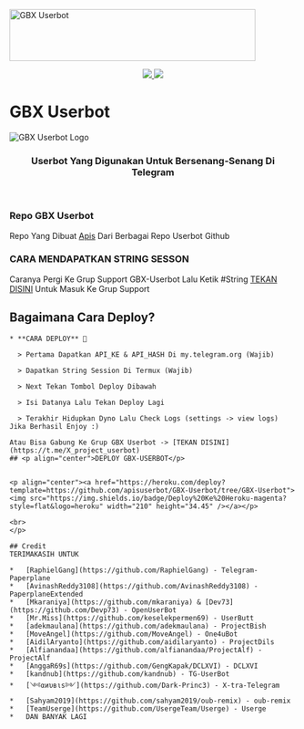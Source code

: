 <a href="https://cooltext.com"><img src="https://images.cooltext.com/5519347.gif" width="432" height="91" alt="GBX Userbot" /></a>


<p align="center">
  <a href="https://github.com/apisuserbot/GBX-Userbot/fork">
    <img src="https://img.shields.io/github/forks/apisuserbot/GBX-Userbot?label=Fork&style=social">
    
  </a>
  <a href="https://github.com/Zora24/Lord-Userbot">
    <img src="https://img.shields.io/github/stars/apisuserbot/GBX-Userbot?style=social">
  </a>
</p>  

# GBX Userbot
![GBX Userbot Logo](https://telegra.ph/file/90bc93babb01ca32ed795.jpg)

<h3 align="center">Userbot Yang Digunakan Untuk Bersenang-Senang Di Telegram</h3>
<p align="center">&nbsp;</p>

### Repo GBX Userbot
Repo Yang Dibuat [Apis](https://t.me/PacarFerdilla) Dari Berbagai Repo Userbot Github 


### CARA MENDAPATKAN STRING SESSON

Caranya Pergi Ke Grup Support GBX-Userbot Lalu Ketik #String [TEKAN DISINI](https://t.me/X_project_userbot) Untuk Masuk Ke Grup Support

## Bagaimana Cara Deploy?

```
* **CARA DEPLOY** 🔧

  > Pertama Dapatkan API_KE & API_HASH Di my.telegram.org (Wajib)

  > Dapatkan String Session Di Termux (Wajib)

  > Next Tekan Tombol Deploy Dibawah

  > Isi Datanya Lalu Tekan Deploy Lagi

  > Terakhir Hidupkan Dyno Lalu Check Logs (settings -> view logs) Jika Berhasil Enjoy :)

Atau Bisa Gabung Ke Grup GBX Userbot -> [TEKAN DISINI](https://t.me/X_project_userbot)
## <p align="center">DEPLOY GBX-USERBOT</p>


<p align="center"><a href="https://heroku.com/deploy?template=https://github.com/apisuserbot/GBX-Userbot/tree/GBX-Userbot"> <img src="https://img.shields.io/badge/Deploy%20Ke%20Heroku-magenta?style=flat&logo=heroku" width="210" height="34.45" /></a></p>

<br>
</p>

## Credit
TERIMAKASIH UNTUK

*   [RaphielGang](https://github.com/RaphielGang) - Telegram-Paperplane
*   [AvinashReddy3108](https://github.com/AvinashReddy3108) - PaperplaneExtended
*   [Mkaraniya](https://github.com/mkaraniya) & [Dev73](https://github.com/Devp73) - OpenUserBot
*   [Mr.Miss](https://github.com/keselekpermen69) - UserButt
*   [adekmaulana](https://github.com/adekmaulana) - ProjectBish
*   [MoveAngel](https://github.com/MoveAngel) - One4uBot
*   [AidilAryanto](https://github.com/aidilaryanto) - ProjectDils 
*   [Alfianandaa](https://github.com/alfianandaa/ProjectAlf) - ProjectAlf
*   [AnggaR69s](https://github.com/GengKapak/DCLXVI) - DCLXVI
*   [kandnub](https://github.com/kandnub) - TG-UserBot
*   [༺αиυвιѕ༻](https://github.com/Dark-Princ3) - X-tra-Telegram
*   [Sahyam2019](https://github.com/sahyam2019/oub-remix) - oub-remix
*   [TeamUserge](https://github.com/UsergeTeam/Userge) - Userge
*   DAN BANYAK LAGI 
